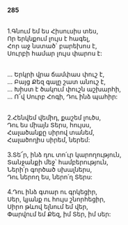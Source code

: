 **285**

\
1.Գնում եմ ես Հիսուսիս տես,\
Որ երկնքում լույս է հագել,\
Հոր աջ նստած` բարեխոս է,\
Սուրբի համար լույս փարոս է:

\
 ... Երկրի վրա ճամփաս փուշ է,\
 ... Բայց Քեզ գալը շատ անուշ է,\
 ... Խիստ է ծակում փուշն աշխարհի,\
 ... Ո՜վ Սուրբ Հոգի, Դու ինձ պահիր:

\
2.Հենվեմ վեմիդ, քաշեմ լուծս,\
Դու ես միայն Տերս, հույսս,\
Հալածանքը սիրով տանեմ,\
Հալածողիս սիրեմ, ներեմ:\
\
3.Տե՜ր, ինձ դու տո՛ւր կարողություն,\
Տանջանքի մեջ՝ համբերություն,\
Ների՛ր գործած սխալներս,\
Դու ներող ես, ներո՛ղ Տերս:\
\
4.Դու ինձ գտար ու գրկեցիր,\
Սեր, կյանք ու հույս շնորհեցիր,\
Սիրո թևով ելնում եմ վեր,\
Փարվում եմ Քեզ, իմ Տեր, իմ սեր:
